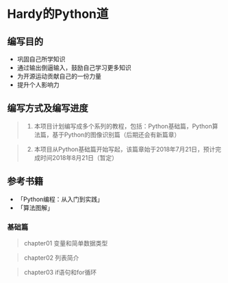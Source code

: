 # Hardy的Python道

## 编写目的

* 巩固自己所学知识
* 通过输出倒逼输入，鼓励自己学习更多知识
* 为开源运动贡献自己的一份力量
* 提升个人影响力

## 编写方式及编写进度

> 1. 本项目计划编写成多个系列的教程，包括：Python基础篇，Python算法篇，基于Python的图像识别篇（后期还会有新篇章）

> 2. 本项目从Python基础篇开始写起，该篇章始于2018年7月21日，预计完成时间2018年8月21日（暂定）

## 参考书籍

* 「Python编程：从入门到实践」
* 「算法图解」

### 基础篇

> chapter01 变量和简单数据类型

> chapter02 列表简介

> chapter03 if语句和for循环


